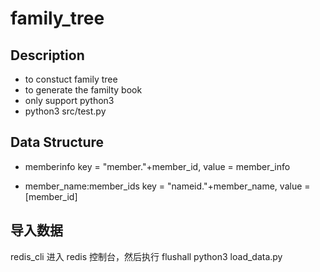 # family_tree
## Description
- to constuct family tree
- to generate the familty book
- only support python3
- python3 src/test.py

## Data Structure
 - memberinfo
   key = "member."+member_id, value = member_info

 - member_name:member_ids
   key = "nameid."+member_name, value = [member_id] 

## 导入数据
   redis_cli 进入 redis 控制台，然后执行 flushall
   python3 load_data.py
